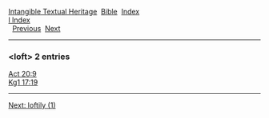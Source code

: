 [Intangible Textual Heritage](../../index)  [Bible](../index) 
[Index](index)   
[l Index](_l_)  
  [Previous](c06883)  [Next](c06885) 

------------------------------------------------------------------------

### &lt;loft&gt; 2 entries

[Act 20:9](../kjv/act020.htm#009)  
[Kg1 17:19](../kjv/kg1017.htm#019)  

------------------------------------------------------------------------

[Next: loftily (1)](c06885)
